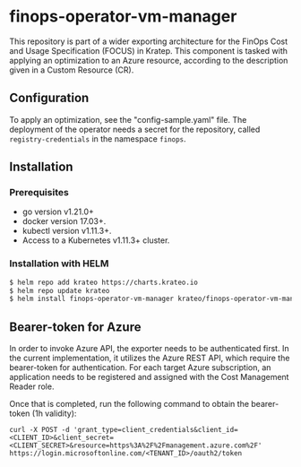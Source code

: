 # finops-operator-vm-manager
This repository is part of a wider exporting architecture for the FinOps Cost and Usage Specification (FOCUS) in Kratep. This component is tasked with applying an optimization to an Azure resource, according to the description given in a Custom Resource (CR).

## Configuration
To apply an optimization, see the "config-sample.yaml" file.
The deployment of the operator needs a secret for the repository, called `registry-credentials` in the namespace `finops`.

## Installation
### Prerequisites
- go version v1.21.0+
- docker version 17.03+.
- kubectl version v1.11.3+.
- Access to a Kubernetes v1.11.3+ cluster.

### Installation with HELM
```sh
$ helm repo add krateo https://charts.krateo.io
$ helm repo update krateo
$ helm install finops-operator-vm-manager krateo/finops-operator-vm-manager
```

## Bearer-token for Azure
In order to invoke Azure API, the exporter needs to be authenticated first. In the current implementation, it utilizes the Azure REST API, which require the bearer-token for authentication. For each target Azure subscription, an application needs to be registered and assigned with the Cost Management Reader role.

Once that is completed, run the following command to obtain the bearer-token (1h validity):
```
curl -X POST -d 'grant_type=client_credentials&client_id=<CLIENT_ID>&client_secret=<CLIENT_SECRET>&resource=https%3A%2F%2Fmanagement.azure.com%2F' https://login.microsoftonline.com/<TENANT_ID>/oauth2/token
```